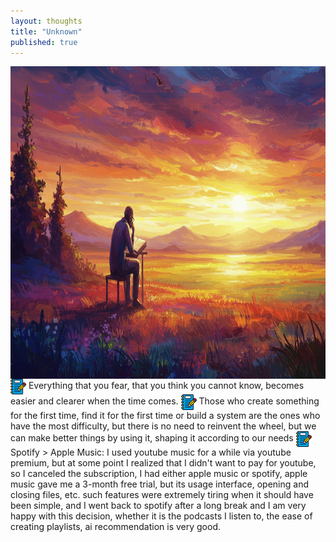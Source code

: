 ```yaml
---
layout: thoughts
title: "Unknown"
published: true
---
```

<img src="/images/visual_thoughts/thought_exp.jpg" alt="unknown" style="display: block; margin: 0 auto; height: 500px; width: 1000px"/>
<img src="/images/visual_thoughts/creator_icon.png" alt="creator_icon" style="width:25px; height:25px; vertical-align:middle;"> Everything that you fear, that you think you cannot know, becomes easier and clearer when the time comes.
<img src="/images/visual_thoughts/creator_icon.png" alt="creator_icon" style="width:25px; height:25px; vertical-align:middle;"> Those who create something for the first time, find it for the first time or build a system are the ones who have the most difficulty, but there is no need to reinvent the wheel, but we can make better things by using it, shaping it according to our needs
<img src="/images/visual_thoughts/creator_icon.png" alt="creator_icon" style="width:25px; height:25px; vertical-align:middle;"> Spotify > Apple Music: I used youtube music for a while via youtube premium, but at some point I realized that I didn't want to pay for youtube, so I canceled the subscription, I had either apple music or spotify, apple music gave me a 3-month free trial, but its usage interface, opening and closing files, etc. such features were extremely tiring when it should have been simple, and I went back to spotify after a long break and I am very happy with this decision, whether it is the podcasts I listen to, the ease of creating playlists, ai recommendation is very good.